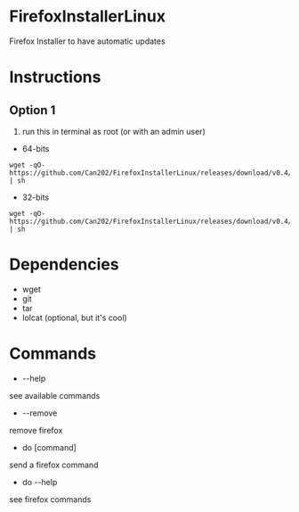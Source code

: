 # FirefoxInstallerLinux
Firefox Installer to have automatic updates

# Instructions

## Option 1

1. run this in terminal as root (or with an admin user)

- 64-bits
~~~
wget -qO- https://github.com/Can202/FirefoxInstallerLinux/releases/download/v0.4/firefox_installer_64 | sh
~~~
- 32-bits
~~~
wget -qO- https://github.com/Can202/FirefoxInstallerLinux/releases/download/v0.4/firefox_installer_32 | sh
~~~

# Dependencies

- wget
- git
- tar
- lolcat (optional, but it's cool)

# Commands

- --help

see available commands

- --remove

remove firefox

- do [command]

send a firefox command

- do --help

see firefox commands
